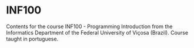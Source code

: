 # INF100
Contents for the course INF100 - Programming Introduction from the Informatics Department of the Federal University of Viçosa (Brazil). Course taught in portuguese.
